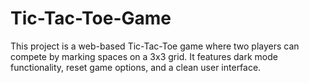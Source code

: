 # Tic-Tac-Toe-Game
This project is a web-based Tic-Tac-Toe game where two players can compete by marking spaces on a 3x3 grid. It features dark mode functionality, reset game options, and a clean user interface.
